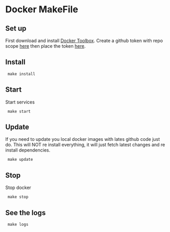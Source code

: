 # Docker MakeFile

## Set up

First download and install [Docker Toolbox](https://www.docker.com/products/docker-toolbox).
Create a github token with repo scope [here](https://github.com/settings/tokens) then place the token [here](https://github.com/narcisoguillen/docker-dev-jobs/blob/master/makefile#L2).

## Install

     make install

## Start

Start services

     make start

## Update

If you need to update you local docker images with lates github code just do. This will NOT re install everything, it will just fetch latest changes and re install dependencies.

     make update

## Stop

Stop docker

     make stop

## See the logs

     make logs
